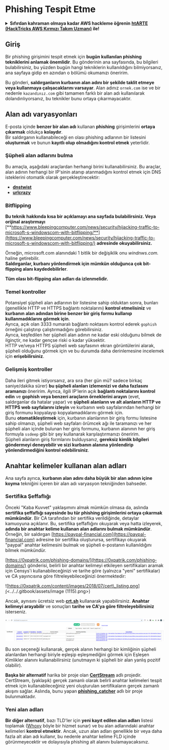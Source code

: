 # Phishing Tespit Etme

<details>

<summary><strong>Sıfırdan kahraman olmaya kadar AWS hackleme öğrenin</strong> <a href="https://training.hacktricks.xyz/courses/arte"><strong>htARTE (HackTricks AWS Kırmızı Takım Uzmanı)</strong></a><strong> ile!</strong></summary>

HackTricks'ı desteklemenin diğer yolları:

- **Şirketinizi HackTricks'te reklamını görmek istiyorsanız** veya **HackTricks'i PDF olarak indirmek istiyorsanız** [**ABONELİK PLANLARI**](https://github.com/sponsors/carlospolop)'na göz atın!
- [**Resmi PEASS & HackTricks ürünlerini**](https://peass.creator-spring.com) edinin
- [**PEASS Ailesi'ni**](https://opensea.io/collection/the-peass-family) keşfedin, özel [**NFT'lerimiz**](https://opensea.io/collection/the-peass-family) koleksiyonumuz
- **Katılın** 💬 [**Discord grubuna**](https://discord.gg/hRep4RUj7f) veya [**telegram grubuna**](https://t.me/peass) veya bizi **Twitter** 🐦 [**@hacktricks\_live**](https://twitter.com/hacktricks\_live)** takip edin.**
- **Hacking püf noktalarınızı paylaşarak** [**HackTricks**](https://github.com/carlospolop/hacktricks) ve [**HackTricks Cloud**](https://github.com/carlospolop/hacktricks-cloud) github depolarına PR göndererek.

</details>

## Giriş

Bir phishing girişimini tespit etmek için **bugün kullanılan phishing tekniklerini anlamak önemlidir**. Bu gönderinin ana sayfasında, bu bilgileri bulabilirsiniz, bu yüzden bugün hangi tekniklerin kullanıldığını bilmiyorsanız, ana sayfaya gidip en azından o bölümü okumanızı öneririm.

Bu gönderi, **saldırganların kurbanın alan adını bir şekilde taklit etmeye veya kullanmaya çalışacaklarını varsayar**. Alan adınız `ornek.com` ise ve bir nedenle `kazandınız.com` gibi tamamen farklı bir alan adı kullanılarak dolandırılıyorsanız, bu teknikler bunu ortaya çıkarmayacaktır.

## Alan adı varyasyonları

E-posta içinde **benzer bir alan adı** kullanan **phishing** girişimlerini **ortaya çıkarmak** oldukça **kolaydır**.\
Bir saldırganın kullanabileceği en olası phishing adlarının bir listesini **oluşturmak** ve bunun **kayıtlı olup olmadığını kontrol etmek** yeterlidir.

### Şüpheli alan adlarını bulma

Bu amaçla, aşağıdaki araçlardan herhangi birini kullanabilirsiniz. Bu araçlar, alan adının herhangi bir IP'sinin atanıp atanmadığını kontrol etmek için DNS isteklerini otomatik olarak gerçekleştirecektir:

- [**dnstwist**](https://github.com/elceef/dnstwist)
- [**urlcrazy**](https://github.com/urbanadventurer/urlcrazy)

### Bitflipping

**Bu teknik hakkında kısa bir açıklamayı ana sayfada bulabilirsiniz. Veya orijinal araştırmayı** [**https://www.bleepingcomputer.com/news/security/hijacking-traffic-to-microsoft-s-windowscom-with-bitflipping/**](https://www.bleepingcomputer.com/news/security/hijacking-traffic-to-microsoft-s-windowscom-with-bitflipping/) **adresinde okuyabilirsiniz.**

Örneğin, microsoft.com alanındaki 1 bitlik bir değişiklik onu _windnws.com._ haline getirebilir.\
**Saldırganlar, kurbanı yönlendirmek için mümkün olduğunca çok bit-flipping alanı kaydedebilirler**.

**Tüm olası bit-flipping alan adları da izlenmelidir.**

### Temel kontroller

Potansiyel şüpheli alan adlarının bir listesine sahip olduktan sonra, bunları (genellikle HTTP ve HTTPS bağlantı noktalarını) **kontrol etmelisiniz** ve **kurbanın alan adından birine benzer bir giriş formu kullanıp kullanmadıklarını görmek için**.\
Ayrıca, açık olan 3333 numaralı bağlantı noktasını kontrol ederek `gophish` örneğini çalıştırıp çalıştırmadığını görebilirsiniz.\
Ayrıca, keşfedilen her şüpheli alan adının ne kadar eski olduğunu bilmek de ilginçtir, ne kadar gençse riski o kadar yüksektir.\
HTTP ve/veya HTTPS şüpheli web sayfasının ekran görüntülerini alarak, şüpheli olduğunu görmek için ve bu durumda daha derinlemesine incelemek için **erişebilirsiniz**.

### Gelişmiş kontroller

Daha ileri gitmek istiyorsanız, ara sıra (her gün mü? sadece birkaç saniye/dakika sürer) **bu şüpheli alanları izlemenizi ve daha fazlasını aramanızı** öneririm. Ayrıca, ilgili IP'lerin açık **bağlantı noktalarını kontrol edin** ve **gophish veya benzeri araçların örneklerini arayın** (evet, saldırganlar da hatalar yapar) ve **şüpheli alanların ve alt alanların HTTP ve HTTPS web sayfalarını izleyin** ve kurbanın web sayfalarından herhangi bir giriş formunu kopyalayıp kopyalamadıklarını görmek için.\
Bunu **otomatikleştirmek** için, kurbanın alanlarının bir giriş formu listesine sahip olmanızı, şüpheli web sayfaları örümcek ağı ile taramanızı ve her şüpheli alan içinde bulunan her giriş formunu, kurbanın alanının her giriş formuyla `ssdeep` gibi bir şey kullanarak karşılaştırmanızı öneririm.\
Şüpheli alanların giriş formlarını bulduysanız, **gereksiz kimlik bilgileri göndermeyi deneyebilir ve sizi kurbanın alanına yönlendirip yönlendirmediğini kontrol edebilirsiniz**.

## Anahtar kelimeler kullanan alan adları

Ana sayfa ayrıca, **kurbanın alan adını daha büyük bir alan adının içine koyma** tekniğini içeren bir alan adı varyasyon tekniğinden bahseder.

### Sertifika Şeffaflığı

Önceki "Kaba Kuvvet" yaklaşımını almak mümkün olmasa da, aslında **sertifika şeffaflığı sayesinde bu tür phishing girişimlerini ortaya çıkarmak mümkündür**. Bir CA tarafından bir sertifika verildiğinde, detaylar kamuoyuna açıklanır. Bu, sertifika şeffaflığını okuyarak veya hatta izleyerek, **adında bir anahtar kelime kullanan alan adlarını bulmak mümkündür**. Örneğin, bir saldırgan [https://paypal-financial.com](https://paypal-financial.com) adresine bir sertifika oluşturursa, sertifikayı okuyarak "paypal" anahtar kelimesini bulmak ve şüpheli e-postanın kullanıldığını bilmek mümkündür.

[https://0xpatrik.com/phishing-domains/](https://0xpatrik.com/phishing-domains/) gönderisi, belirli bir anahtar kelimeyi etkileyen sertifikaları aramak için Censys'i kullanabileceğinizi ve tarihe göre (yalnızca "yeni" sertifikalar) ve CA yayıncısına göre filtreleyebileceğinizi önermektedir:

![https://0xpatrik.com/content/images/2018/07/cert\_listing.png](<../../.gitbook/assets/image (1115).png>)

Ancak, aynısını ücretsiz web [**crt.sh**](https://crt.sh) kullanarak yapabilirsiniz. **Anahtar kelimeyi arayabilir** ve sonuçları **tarihe ve CA'ya göre filtreleyebilirsiniz** isterseniz.

![](<../../.gitbook/assets/image (519).png>)

Bu son seçeneği kullanarak, gerçek alanın herhangi bir kimliğinin şüpheli alanlardan herhangi biriyle eşleşip eşleşmediğini görmek için Eşleşen Kimlikler alanını kullanabilirsiniz (unutmayın ki şüpheli bir alan yanlış pozitif olabilir).

**Başka bir alternatif** harika bir proje olan [**CertStream**](https://medium.com/cali-dog-security/introducing-certstream-3fc13bb98067) adlı projedir. CertStream, (yaklaşık) gerçek zamanlı olarak belirli anahtar kelimeleri tespit etmek için kullanabileceğiniz yeni oluşturulan sertifikaların gerçek zamanlı akışını sağlar. Aslında, bunu yapan [**phishing\_catcher**](https://github.com/x0rz/phishing\_catcher) adlı bir proje bulunmaktadır.
### **Yeni alan adları**

**Bir diğer alternatif**, bazı TLD'ler için **yeni kayıt edilen alan adları** listesi toplamak ([Whoxy](https://www.whoxy.com/newly-registered-domains/) böyle bir hizmet sunar) ve bu alan adlarındaki anahtar kelimeleri **kontrol etmektir**. Ancak, uzun alan adları genellikle bir veya daha fazla alt alan adı kullanır, bu nedenle anahtar kelime FLD içinde görünmeyecektir ve dolayısıyla phishing alt alanını bulamayacaksınız.

